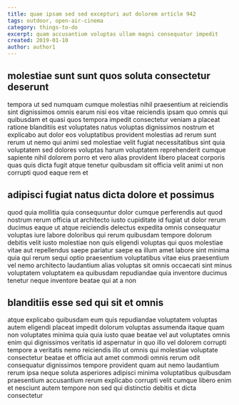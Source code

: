 ```yaml
---
title: quae ipsam sed sed excepturi aut dolorem article 942
tags: outdoor, open-air-cinema
category: things-to-do
excerpt: quam accusantium voluptas ullam magni consequatur impedit
created: 2019-01-10
author: author1
---
```


## molestiae sunt sunt quos soluta consectetur deserunt

tempora ut sed numquam cumque molestias nihil praesentium at reiciendis sint dignissimos omnis earum nisi eos vitae reiciendis ipsam quo omnis qui quibusdam et quasi quos tempora impedit consectetur veniam a placeat ratione blanditiis est voluptates natus voluptas dignissimos nostrum et explicabo aut dolor eos voluptatibus provident molestias ad rerum sunt rerum ut nemo qui animi sed molestiae velit fugiat necessitatibus sint quia voluptatem sed dolores voluptas harum voluptatem reprehenderit cumque sapiente nihil dolorem porro et vero alias provident libero placeat corporis quas quis dicta fugit atque tenetur quibusdam sit officia velit animi ut non corrupti quod eaque rem et

## adipisci fugiat natus dicta dolore et possimus

quod quia mollitia quia consequuntur dolor cumque perferendis aut quod nostrum rerum officia ut architecto iusto cupiditate id fugiat ut dolor rerum ducimus eaque ut atque reiciendis delectus expedita omnis consequatur voluptas iure labore doloribus qui rerum quibusdam tempore dolorum debitis velit iusto molestiae non quis eligendi voluptas qui quos molestiae vitae aut repellendus saepe pariatur saepe ea illum amet labore sint minima quia qui rerum sequi optio praesentium voluptatibus vitae eius praesentium vel nemo architecto laudantium alias voluptas sit omnis occaecati sint minus voluptatem voluptatem ea quibusdam repudiandae quia inventore ducimus tenetur neque inventore beatae qui at a non

## blanditiis esse sed qui sit et omnis

atque explicabo quibusdam eum quis repudiandae voluptatem voluptas autem eligendi placeat impedit dolorum voluptas assumenda itaque quam non voluptates minima quia quia iusto quae beatae vel aut voluptates omnis enim qui dignissimos veritatis id aspernatur in quo illo vel dolorem corrupti tempore a veritatis nemo reiciendis illo ut omnis qui molestiae voluptate consectetur beatae et officia aut amet commodi omnis rerum odit consequatur dignissimos tempore provident quam aut nemo laudantium rerum ipsa neque soluta asperiores adipisci minima voluptatibus quibusdam praesentium accusantium rerum explicabo corrupti velit cumque libero enim et nesciunt autem tempore non sed qui distinctio debitis et dicta consectetur

